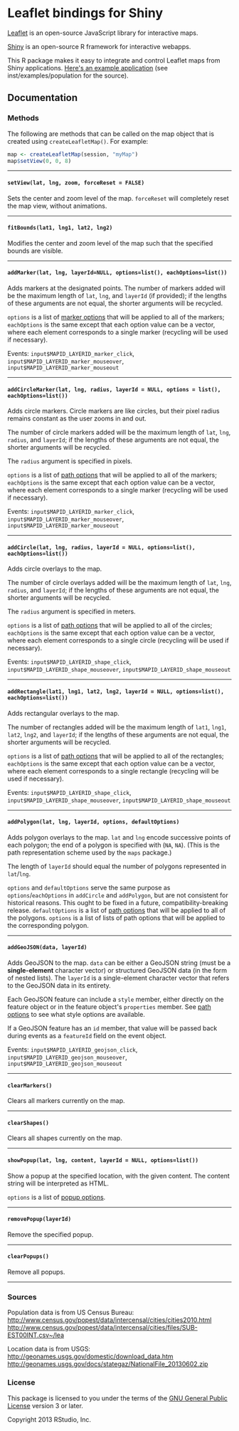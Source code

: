 # Leaflet bindings for Shiny

[Leaflet](http://leafletjs.com) is an open-source JavaScript library for interactive maps.

[Shiny](http://rstudio.com/shiny) is an open-source R framework for interactive webapps.

This R package makes it easy to integrate and control Leaflet maps from Shiny applications. [Here's an example application](http://glimmer.rstudio.com/jcheng/leaflet-demo) (see inst/examples/population for the source).

## Documentation

### Methods

The following are methods that can be called on the map object that is created
using `createLeafletMap()`. For example:

```r
map <- createLeafletMap(session, "myMap")
map$setView(0, 0, 8)
```

----

#### `setView(lat, lng, zoom, forceReset = FALSE)`

Sets the center and zoom level of the map. `forceReset` will completely reset
the map view, without animations.

----

#### `fitBounds(lat1, lng1, lat2, lng2)`

Modifies the center and zoom level of the map such that the specified bounds are
visible.

----

#### `addMarker(lat, lng, layerId=NULL, options=list(), eachOptions=list())`

Adds markers at the designated points. The number of markers added will be the
maximum length of `lat`, `lng`, and `layerId` (if provided); if the lengths of
these arguments are not equal, the shorter arguments will be recycled.

`options` is a list of
[marker options](http://leafletjs.com/reference.html#marker-options) that will
be applied to all of the markers; `eachOptions` is the same except that each
option value can be a vector, where each element corresponds to a single marker
(recycling will be used if necessary).

Events: `input$MAPID_LAYERID_marker_click`,
`input$MAPID_LAYERID_marker_mouseover`, `input$MAPID_LAYERID_marker_mouseout`

----

#### `addCircleMarker(lat, lng, radius, layerId = NULL, options = list(), eachOptions=list())`

Adds circle markers. Circle markers are like circles, but their pixel radius
remains constant as the user zooms in and out.

The number of circle markers added will be the maximum length of `lat`, `lng`,
`radius`, and `layerId`; if the lengths of these arguments are
not equal, the shorter arguments will be recycled.

The `radius` argument is specified in pixels.

`options` is a list of
[path options](http://leafletjs.com/reference.html#path-options) that will
be applied to all of the markers; `eachOptions` is the same except that each
option value can be a vector, where each element corresponds to a single marker
(recycling will be used if necessary).

Events: `input$MAPID_LAYERID_marker_click`,
`input$MAPID_LAYERID_marker_mouseover`, `input$MAPID_LAYERID_marker_mouseout`

----

#### `addCircle(lat, lng, radius, layerId = NULL, options=list(), eachOptions=list())`

Adds circle overlays to the map.

The number of circle overlays added will be the maximum length of `lat`, `lng`,
`radius`, and `layerId`; if the lengths of these arguments are
not equal, the shorter arguments will be recycled.

The `radius` argument is specified in meters.

`options` is a list of
[path options](http://leafletjs.com/reference.html#path-options) that will
be applied to all of the circles; `eachOptions` is the same except that each
option value can be a vector, where each element corresponds to a single circle
(recycling will be used if necessary).

Events: `input$MAPID_LAYERID_shape_click`,
`input$MAPID_LAYERID_shape_mouseover`, `input$MAPID_LAYERID_shape_mouseout`

----

#### `addRectangle(lat1, lng1, lat2, lng2, layerId = NULL, options=list(), eachOptions=list())`

Adds rectangular overlays to the map.

The number of rectangles added will be the maximum length of `lat1`, `lng1`,
`lat2`, `lng2`, and `layerId`; if the lengths of these arguments
are not equal, the shorter arguments will be recycled.

`options` is a list of
[path options](http://leafletjs.com/reference.html#path-options) that will
be applied to all of the rectangles; `eachOptions` is the same except that each
option value can be a vector, where each element corresponds to a single
rectangle (recycling will be used if necessary).

Events: `input$MAPID_LAYERID_shape_click`,
`input$MAPID_LAYERID_shape_mouseover`, `input$MAPID_LAYERID_shape_mouseout`

----

#### `addPolygon(lat, lng, layerId, options, defaultOptions)`

Adds polygon overlays to the map. `lat` and `lng` encode successive points of
each polygon; the end of a polygon is specified with (`NA`, `NA`). (This is the
path representation scheme used by the `maps` package.)

The length of `layerId` should equal the number of polygons represented in
`lat`/`lng`.

`options` and `defaultOptions` serve the same purpose as `options`/`eachOptions`
in `addCircle` and `addPolygon`, but are not consistent for historical reasons.
This ought to be fixed in a future, compatibility-breaking release.
`defaultOptions` is a list of
[path options](http://leafletjs.com/reference.html#path-options) that will
be applied to all of the polygons. `options` is a list of lists of path options
that will be applied to the corresponding polygon.

----

#### `addGeoJSON(data, layerId)`

Adds GeoJSON to the map. `data` can be either a GeoJSON string (must be a
**single-element** character vector) or structured GeoJSON data (in the form of
nested lists). The `layerId` is a single-element character vector that refers to
the GeoJSON data in its entirety.

Each GeoJSON feature can include a `style` member, either directly on the
feature object or in the feature object's `properties` member. See [path
options](http://leafletjs.com/reference.html#path-options) to see what style
options are available.

If a GeoJSON feature has an `id` member, that value will be passed back during
events as a `featureId` field on the event object.

Events: `input$MAPID_LAYERID_geojson_click`,
`input$MAPID_LAYERID_geojson_mouseover`, `input$MAPID_LAYERID_geojson_mouseout`

----

#### `clearMarkers()`

Clears all markers currently on the map.

----

#### `clearShapes()`

Clears all shapes currently on the map.

----

#### `showPopup(lat, lng, content, layerId = NULL, options=list())`

Show a popup at the specified location, with the given content. The content
string will be interpreted as HTML.

`options` is a list of
[popup options](http://leafletjs.com/reference.html#popup-options).

----

#### `removePopup(layerId)`

Remove the specified popup.

----

#### `clearPopups()`

Remove all popups.

----

### Sources

Population data is from US Census Bureau:
http://www.census.gov/popest/data/intercensal/cities/cities2010.html
http://www.census.gov/popest/data/intercensal/cities/files/SUB-EST00INT.csv~/lea

Location data is from USGS:
http://geonames.usgs.gov/domestic/download_data.htm
http://geonames.usgs.gov/docs/stategaz/NationalFile_20130602.zip

### License

This package is licensed to you under the terms of the [GNU General Public License](http://www.gnu.org/licenses/gpl.html) version 3 or later.

Copyright 2013 RStudio, Inc.
